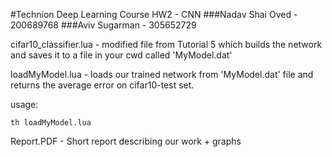 #Technion Deep Learning Course HW2 - CNN
###Nadav Shai Oved - 200689768
###Aviv Sugarman - 305652729


cifar10_classifier.lua - modified file from Tutorial 5 which builds the network and saves it to a file in your cwd called 'MyModel.dat'

loadMyModel.lua - loads our trained network from 'MyModel.dat' file and returns the average error on cifar10-test set.

usage: 
```
th loadMyModel.lua
```

Report.PDF - Short report describing our work + graphs
